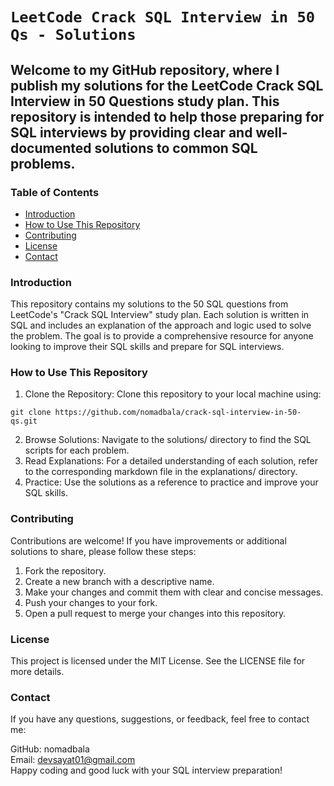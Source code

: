 # `LeetCode Crack SQL Interview in 50 Qs - Solutions`

## Welcome to my GitHub repository, where I publish my solutions for the LeetCode Crack SQL Interview in 50 Questions study plan. This repository is intended to help those preparing for SQL interviews by providing clear and well-documented solutions to common SQL problems.

### Table of Contents
* [Introduction](#introduction)
* [How to Use This Repository](#how_to_use_this_repository)
* [Contributing](#contributing)
* [License](#license)
* [Contact](#contact)

### Introduction <a name="introduction"></a>
This repository contains my solutions to the 50 SQL questions from LeetCode's "Crack SQL Interview" study plan. Each solution is written in SQL and includes an explanation of the approach and logic used to solve the problem. The goal is to provide a comprehensive resource for anyone looking to improve their SQL skills and prepare for SQL interviews.

### How to Use This Repository <a name="how_to_use_this_repository"></a>
1. Clone the Repository: Clone this repository to your local machine using:
```
git clone https://github.com/nomadbala/crack-sql-interview-in-50-qs.git
```
2. Browse Solutions: Navigate to the solutions/ directory to find the SQL scripts for each problem.
3. Read Explanations: For a detailed understanding of each solution, refer to the corresponding markdown file in the explanations/ directory.
4. Practice: Use the solutions as a reference to practice and improve your SQL skills.
   
### Contributing <a name="contributing"></a>
Contributions are welcome! If you have improvements or additional solutions to share, please follow these steps:

1. Fork the repository.
2. Create a new branch with a descriptive name.
3. Make your changes and commit them with clear and concise messages.
4. Push your changes to your fork.
5. Open a pull request to merge your changes into this repository.

### License <a name="license"></a>
This project is licensed under the MIT License. See the LICENSE file for more details.

### Contact <a name="contact"></a>
If you have any questions, suggestions, or feedback, feel free to contact me:

GitHub: nomadbala<br>
Email: devsayat01@gmail.com<br>
Happy coding and good luck with your SQL interview preparation!
